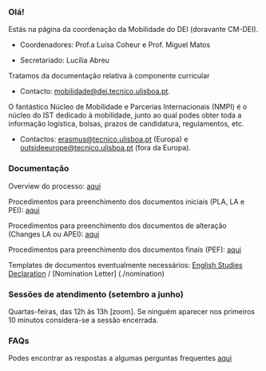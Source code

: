 ### Olá!
Estás na página da coordenação da Mobilidade do DEI (doravante CM-DEI).

- Coordenadores: Prof.a Luísa Coheur e Prof. Miguel Matos

- Secretariado: Lucília Abreu

Tratamos da documentação relativa à componente curricular

- Contacto: mobilidade@dei.tecnico.ulisboa.pt.

O fantástico Núcleo de Mobilidade e Parcerias Internacionais (NMPI) é o núcleo do IST dedicado à mobilidade, junto ao qual podes obter toda a informação logística, bolsas, prazos de candidatura, regulamentos, etc. 

- Contactos: erasmus@tecnico.ulisboa.pt (Europa) e outsideeurope@tecnico.ulisboa.pt (fora da Europa).

### Documentação

Overview do processo: [aqui](./overview.md)

Procedimentos para preenchimento dos documentos iniciais (PLA, LA e PEI): [aqui](./iniciais)

Procedimentos para preenchimento dos documentos de alteração (Changes LA ou APEI): [aqui](./alterações)

Procedimentos para preenchimento dos documentos finais (PEF): [aqui](finais)

Templates de documentos eventualmente necessários: [English Studies Declaration](./english) / [Nomination Letter] (./nomination)

### Sessões de atendimento (setembro a junho)

Quartas-feiras, das 12h às 13h [zoom]. Se ninguém aparecer nos primeiros 10 minutos considera-se a sessão encerrada.

### FAQs

Podes encontrar as respostas a algumas perguntas frequentes [aqui](./faqs)
